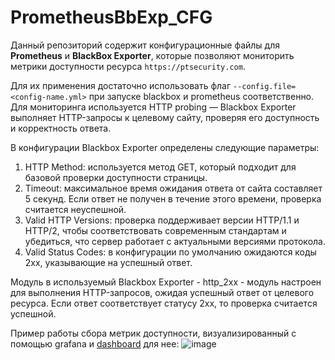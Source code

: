 # PrometheusBbExp_CFG
Данный репозиторий содержит конфигурационные файлы для **Prometheus** и **BlackBox Exporter**, которые позволяют мониторить метрики доступности ресурса `https://ptsecurity.com`.

Для их применения достаточно использовать флаг `--config.file=<config-name.yml>` при запуске blackbox и prometheus соответственно.
Для мониторинга используется HTTP probing — Blackbox Exporter выполняет HTTP-запросы к целевому сайту, проверяя его доступность и корректность ответа. 

В конфигурации Blackbox Exporter определены следующие параметры:
1. HTTP Method: используется метод GET, который подходит для базовой проверки доступности страницы.
2. Timeout: максимальное время ожидания ответа от сайта составляет 5 секунд. Если ответ не получен в течение этого времени, проверка считается неуспешной.
3. Valid HTTP Versions: проверка поддерживает версии HTTP/1.1 и HTTP/2, чтобы соответствовать современным стандартам и убедиться, что сервер работает с актуальными версиями протокола.
4. Valid Status Codes: в конфигурации по умолчанию ожидаются коды 2xx, указывающие на успешный ответ.

Модуль в используемый Blackbox Exporter - http_2xx - модуль настроен для выполнения HTTP-запросов, ожидая успешный ответ от целевого ресурса. Если ответ соответствует статусу 2xx, то проверка считается успешной.

Пример работы сбора метрик доступности, визуализированный с помощью grafana и [dashboard](https://grafana.com/grafana/dashboards/7587-prometheus-blackbox-exporter/) для нее:
![image](https://github.com/user-attachments/assets/12b2e282-a146-415d-8667-3acb1d4d3185)
